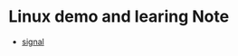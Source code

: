 # Linux demo and learing Note
- [signal](https://github.com/chenDSEE/Linux-Learning/tree/main/signal)
